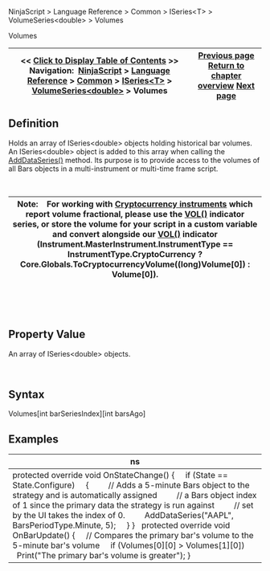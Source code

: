 ﻿


NinjaScript \> Language Reference \> Common \> ISeries\<T\> \> VolumeSeries\<double\> \> Volumes






















Volumes







| \<\< [Click to Display Table of Contents](iseries_volumes.md) \>\> **Navigation:**     [NinjaScript](ninjascript-1.md) \> [Language Reference](language_reference_wip-1.md) \> [Common](common-1.md) \> [ISeries\<T\>](iseriest-1.md) \> [VolumeSeries\<double\>](volumeseries-1.md) \> Volumes | [Previous page](iseries_volume-1.md) [Return to chapter overview](volumeseries-1.md) [Next page](iseries_count-1.md) |
| --- | --- |











## Definition


Holds an array of ISeries\<double\> objects holding historical bar volumes. An ISeries\<double\> object is added to this array when calling the [AddDataSeries()](adddataseries-1.md) method. Its purpose is to provide access to the volumes of all Bars objects in a multi\-instrument or multi\-time frame script. 


 




| Note:    For working with [Cryptocurrency instruments](instrumenttype-1.md) which report volume fractional, please use the [VOL()](volume-1.md) indicator series, or store the volume for your script in a custom variable and convert alongside our [VOL()](volume-1.md) indicator (Instrument.MasterInstrument.InstrumentType \=\= InstrumentType.CryptoCurrency ? Core.Globals.ToCryptocurrencyVolume((long)Volume\[0]) : Volume\[0]). |
| --- |



 


 


## Property Value


An array of ISeries\<double\> objects.


 


## Syntax
Volumes\[int barSeriesIndex]\[int barsAgo]


## 


## 


## Examples




| ns |
| --- |
| protected override void OnStateChange() {      if (State \=\= State.Configure)      {          // Adds a 5\-minute Bars object to the strategy and is automatically assigned          // a Bars object index of 1 since the primary data the strategy is run against          // set by the UI takes the index of 0\.          AddDataSeries("AAPL", BarsPeriodType.Minute, 5);      } }    protected override void OnBarUpdate() {       // Compares the primary bar's volume to the 5\-minute bar's volume      if (Volumes\[0]\[0] \> Volumes\[1]\[0])          Print("The primary bar's volume is greater"); } |









